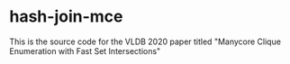 # hash-join-mce

This is the source code for the VLDB 2020 paper titled "Manycore Clique Enumeration with Fast Set Intersections"
